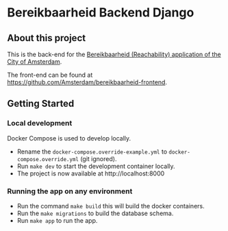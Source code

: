 # Bereikbaarheid Backend Django

## About this project

This is the back-end for the [Bereikbaarheid (Reachability) application of the City of Amsterdam](https://bereikbaarheid.amsterdam.nl/).

The front-end can be found at https://github.com/Amsterdam/bereikbaarheid-frontend.

## Getting Started

### Local development

Docker Compose is used to develop locally.

- Rename the `docker-compose.override-example.yml` to `docker-compose.override.yml` (git ignored).
- Run `make dev` to start the development container locally.
- The project is now available at http://localhost:8000

### Running the app on any environment

- Run the command `make build` this will build the docker containers.
- Run the `make migrations` to build the database schema.
- Run `make app` to run the app.
